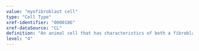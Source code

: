 ```yaml
---
value: "myofibroblast cell"
type: "Cell Type"
xref-identifier: "0000186"
xref-dataSource: "CL"
definition: "An animal cell that has characteristics of both a fibroblast cell and a smooth muscle cell.|Myofibroblasts are alpha-SMA-positive, CD34-negative, CD45-negative. They are reportedly capable of secreting IL-1beta, IL-6, and TNF-alpha."
level: "4"
---
```


